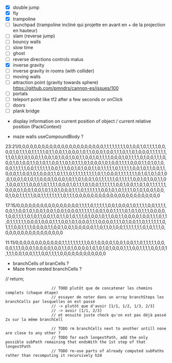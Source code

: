 -   [x] double jump
-   [x] fly
-   [x] trampoline
-   [ ] launchpad (trampoline incliné qui projette en avant en + de la projection en hauteur)
-   [ ] slam (reverse jump)
-   [ ] bouncy walls
-   [ ] slow time
-   [ ] ghost
-   [ ] reverse directions controls malus
-   [x] inverse gravity
-   [ ] inverse gravity in rooms (with collider)
-   [ ] moving walls
-   [ ] attraction point (gravity towards sphere) https://github.com/pmndrs/cannon-es/issues/100
-   [ ] portals
-   [ ] teleport point like tf2 after a few seconds or onClick
-   [ ] doors
-   [ ] plank bridge

-   display information on current position of object / current relative position (PackContext)

-   maze walls useCompoundBody ?

23:21/0,0,0,0,0,0,0,0,0,0,0,0,0,0,0,0,0,0,0,0,0,0,1,1,1,1,1,1,1,1,0,1,0,0,1,0,1,1,1,1,0,0,0,0,1,0,1,1,1,0,1,1,1,1,1,0,1,1,0,0,1,1,0,0,0,1,0,1,1,0,0,0,1,0,0,1,1,1,0,1,1,0,1,0,0,0,1,1,1,1,1,1,1,1,0,1,0,1,0,1,0,0,1,1,0,0,1,0,1,0,0,1,0,0,1,1,0,0,1,0,1,1,1,1,0,0,0,1,0,1,1,1,1,0,1,0,0,1,1,1,0,0,0,1,0,1,0,0,1,1,0,1,0,1,1,0,0,1,1,0,1,0,1,1,1,0,1,0,0,0,1,0,1,0,0,1,1,1,1,0,0,0,1,1,0,1,0,1,0,0,0,1,1,1,1,1,0,0,1,1,1,1,1,1,0,0,1,1,1,0,0,1,0,1,0,0,1,1,0,1,1,1,1,1,0,1,1,1,1,1,0,0,1,0,1,1,0,0,1,1,0,0,0,1,1,0,0,1,0,1,0,0,0,1,1,0,1,1,1,0,1,1,1,1,1,1,1,1,1,0,1,1,0,0,0,1,1,1,1,1,1,1,0,1,0,1,0,1,0,1,0,0,1,0,0,1,0,1,0,1,1,0,0,0,1,0,0,0,1,0,1,1,0,1,0,0,1,0,1,1,1,1,1,1,0,1,1,1,1,1,0,0,1,0,1,0,0,1,1,0,1,0,0,0,1,1,1,0,0,0,1,0,1,1,1,1,0,0,0,1,0,1,1,1,0,1,0,0,1,1,1,1,1,1,0,0,1,0,0,1,1,0,1,0,1,1,1,1,1,1,0,0,0,0,1,0,0,1,0,0,1,0,1,1,0,1,0,0,0,1,1,1,0,1,1,1,1,1,1,0,0,1,0,1,0,1,1,1,1,0,1,0,1,0,0,1,0,0,0,1,0,0,1,1,1,1,1,0,0,1,1,1,1,1,1,1,1,0,1,1,1,0,0,0,0,0,0,0,0,0,0,0,0,0,0,0,0,0,0,0,0,0,0

17:15/0,0,0,0,0,0,0,0,0,0,0,0,0,0,0,0,1,1,1,1,0,1,1,1,1,1,0,0,1,0,0,0,1,0,1,1,1,1,0,0,1,1,1,1,0,0,1,1,0,0,1,0,1,0,0,1,0,0,1,0,0,1,0,0,0,1,1,1,1,1,1,0,0,1,0,0,1,1,1,1,0,1,0,1,0,1,1,1,0,0,0,0,1,0,0,1,1,1,1,0,1,0,1,1,0,0,1,1,0,1,1,0,1,0,1,1,1,0,1,0,0,1,0,1,1,0,0,1,1,0,0,0,0,1,0,0,1,1,1,0,1,1,0,1,1,1,1,1,1,0,0,0,1,0,0,0,1,1,1,0,0,1,0,1,0,0,0,1,1,1,0,0,0,0,1,1,1,0,1,0,0,1,1,0,1,1,1,1,1,1,0,1,1,1,0,0,1,1,1,1,0,0,0,0,1,1,0,0,1,0,0,1,0,0,0,0,0,1,1,0,1,1,0,1,0,0,1,1,1,1,1,1,1,0,1,0,1,1,1,0,0,0,0,0,0,0,0,0,0,0,0,0,0,0,0

<!-- max = 44 = 3.4 -> 4/4 -> ....... -> 9/1 -> 9/2 -->

11:11/0,0,0,0,0,0,0,0,0,0,0,0,1,1,1,1,1,1,1,1,1,0,0,1,0,0,0,0,1,0,0,1,0,0,1,1,0,1,1,1,1,1,0,0,0,0,1,1,1,0,0,0,1,0,0,0,0,1,0,0,1,1,0,1,0,0,0,0,1,0,1,0,1,0,1,0,0,0,1,1,1,0,0,1,1,1,1,0,0,1,0,1,1,1,1,0,0,1,0,0,1,1,1,0,0,1,1,1,1,0,0,0,0,0,0,0,0,0,0,0,0

-   branchCells of branCells ?
-   Maze from nested branchCells ?

// return;

                        // TOOD plutôt que de concatener les chemins complets (chaque étape)
                        // essayer de noter dans un array branchSteps les branchCells par lesquelles on est passé
                        // -> plutôt que d'avoir [1/1, 1/2, 1/3, 2/3]
                        // -> avoir [1/1, 2/3]
                        // et ensuite juste check qu'on est pas déjà passé 2x sur la même branchCell

                        // TODO rm branchCells next to another untill none are close to any other ?
                        // TODO for each longestPath, add the only possible subPath remaining that endsWith the 1st step of that longestPath
                        // TODO re-use parts of already computed subPaths rather than recomputing it recursively h24

